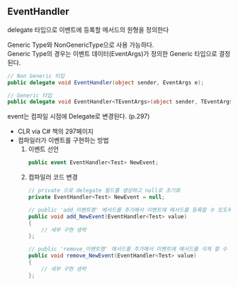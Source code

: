 ## EventHandler
delegate 타입으로 이벤트에 등록할 메서드의 원형을 정의한다

Generic Type와 NonGenericType으로 사용 가능하다.<br>
Generic Type의 경우는 이벤트 데이터(EventArgs)가 정의한 Generic 타입으로 결정된다.
```c#
// Non Generic 타입
public delegate void EventHandler(object sender, EventArgs e);

// Generic 타입
public delegate void EventHandler<TEventArgs>(object sender, TEventArgs e);
```

event는 컴파일 시점에 Delegate로 변경된다. (p.297)
- CLR via C# 책의 297페이지
- 컴파일러가 이벤트를 구현하는 방법
   1. 이벤트 선언
        ```c#
        public event EventHandler<Test> NewEvent;
        ```
   2. 컴파일러 코드 변경
        ```c#
        // private 으로 delegate 필드를 생성하고 null로 초기화
        private EventHandler<Test> NewEvent = null;

        // public 'add_이벤트명' 메서드를 추가해서 이벤트에 메서드를 등록할 수 있도록 해준다
        public void add_NewEvent(EventHandler<Test> value) 
        {
            // 세부 구현 생략
        };

        // public 'remove_이벤트명' 메서드를 추가해서 이벤트에 메서드를 삭제 할 수 있도록 해준다
        public void remove_NewEvent(EventHandler<Test> value) 
        {
            // 세부 구현 생략
        };
        ```



